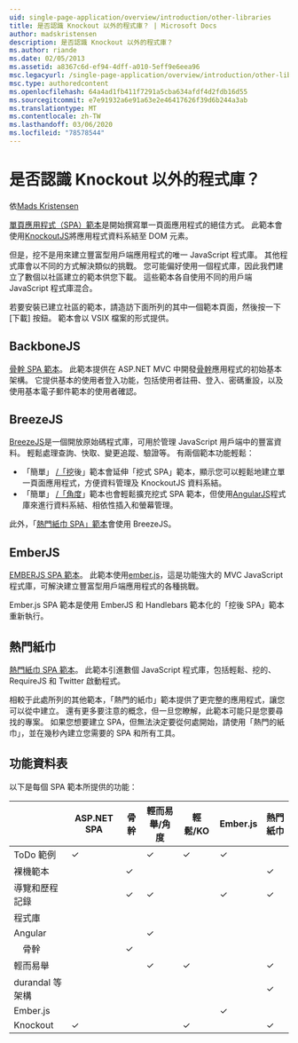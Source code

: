 ```yaml
---
uid: single-page-application/overview/introduction/other-libraries
title: 是否認識 Knockout 以外的程式庫？ | Microsoft Docs
author: madskristensen
description: 是否認識 Knockout 以外的程式庫？
ms.author: riande
ms.date: 02/05/2013
ms.assetid: a8367c6d-ef94-4dff-a010-5eff9e6eea96
msc.legacyurl: /single-page-application/overview/introduction/other-libraries
msc.type: authoredcontent
ms.openlocfilehash: 64a4ad1fb411f7291a5cba634afdf4d2fdb16d55
ms.sourcegitcommit: e7e91932a6e91a63e2e46417626f39d6b244a3ab
ms.translationtype: MT
ms.contentlocale: zh-TW
ms.lasthandoff: 03/06/2020
ms.locfileid: "78578544"
---
```

# <a name="know-a-library-other-than-knockout"></a>是否認識 Knockout 以外的程式庫？

依[Mads Kristensen](https://github.com/madskristensen)

[單頁應用程式（SPA）範本](knockoutjs-template.md)是開始撰寫單一頁面應用程式的絕佳方式。 此範本會使用[KnockoutJS](http://knockoutjs.com/)將應用程式資料系結至 DOM 元素。

但是，挖不是用來建立豐富型用戶端應用程式的唯一 JavaScript 程式庫。 其他程式庫會以不同的方式解決類似的挑戰。 您可能偏好使用一個程式庫，因此我們建立了數個以社區建立的範本供您下載。 這些範本各自使用不同的用戶端 JavaScript 程式庫混合。

若要安裝已建立社區的範本，請造訪下面所列的其中一個範本頁面，然後按一下 [下載] 按鈕。 範本會以 VSIX 檔案的形式提供。

## <a name="backbonejs"></a>BackboneJS

[骨幹 SPA 範本](../templates/backbonejs-template.md)。 此範本提供在 ASP.NET MVC 中開發[骨幹](http://backbonejs.org/)應用程式的初始基本架構。 它提供基本的使用者登入功能，包括使用者註冊、登入、密碼重設，以及使用基本電子郵件範本的使用者確認。

## <a name="breezejs"></a>BreezeJS

[BreezeJS](http://www.breezejs.com/?utm_source=ms-spa)是一個開放原始碼程式庫，可用於管理 JavaScript 用戶端中的豐富資料。 輕鬆處理查詢、快取、變更追蹤、驗證等。 有兩個範本功能輕鬆：

- 「簡單」 [/「挖](../templates/breezeknockout-template.md)後」範本會延伸「挖式 SPA」範本，顯示您可以輕鬆地建立單一頁面應用程式，方便資料管理及 KnockoutJS 資料系結。
- 「簡單」 [/「角度](../templates/breezeangular-template.md)」範本也會輕鬆擴充挖式 SPA 範本，但使用[AngularJS](http://angularjs.org)程式庫來進行資料系結、相依性插入和螢幕管理。

此外，「[熱門紙巾 SPA」範本](../templates/hottowel-template.md)會使用 BreezeJS。

## <a name="emberjs"></a>EmberJS

[EMBERJS SPA 範本](../templates/emberjs-template.md)。 此範本使用[ember.js](http://emberjs.com/)，這是功能強大的 MVC JavaScript 程式庫，可解決建立豐富型用戶端應用程式的各種挑戰。

Ember.js SPA 範本是使用 EmberJS 和 Handlebars 範本化的「挖後 SPA」範本重新執行。

## <a name="hot-towel"></a>熱門紙巾

[熱門紙巾 SPA 範本](../templates/hottowel-template.md)。 此範本引進數個 JavaScript 程式庫，包括輕鬆、挖的、RequireJS 和 Twitter 啟動程式。

相較于此處所列的其他範本，「熱門的紙巾」範本提供了更完整的應用程式，讓您可以從中建立。 還有更多要注意的概念，但一旦您瞭解，此範本可能只是您要尋找的專案。 如果您想要建立 SPA，但無法決定要從何處開始，請使用「熱門的紙巾」，並在幾秒內建立您需要的 SPA 和所有工具。

## <a name="feature-table"></a>功能資料表

以下是每個 SPA 範本所提供的功能：

|                        | ASP.NET SPA | 骨幹 | 輕而易舉/角度 | 輕鬆/KO |  Ember.js   | 熱門紙巾 |
|------------------------|-------------|----------|----------------|-----------|----------|-----------|
|      ToDo 範例       |  &#10003;   |          |    &#10003;    | &#10003;  | &#10003; |           |
|     裸機範本      |             | &#10003; |                |           |          | &#10003;  |
| 導覽和歷程記錄 |             | &#10003; |    &#10003;    |           | &#10003; | &#10003;  |
|        程式庫       |             |          |                |           |          |           |
|        Angular         |             |          |    &#10003;    |           |          |           |
|    &#8195;骨幹     |             | &#10003; |                |           |          |           |
|         輕而易舉         |             |          |    &#10003;    | &#10003;  |          | &#10003;  |
|        durandal 等架構        |             |          |                |           |          | &#10003;  |
|         Ember.js          |             |          |                |           | &#10003; |           |
|        Knockout        |  &#10003;   |          |                | &#10003;  |          | &#10003;  |
